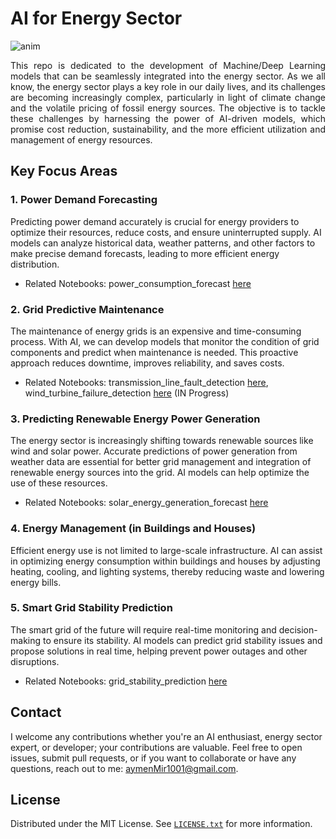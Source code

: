 # AI for Energy Sector

![anim](https://images.ncsl.org/image/upload/c_fill,g_auto,w_1100/f_auto,q_auto/v1676057138/website/NU-solar-wind-turbine-clean-energy-498769592_1x.jpg)

<p align="justify">
This repo is dedicated to the development of Machine/Deep Learning models that can be seamlessly integrated into the energy sector. As we all know, the energy sector plays a key role in our daily lives, and its challenges are becoming increasingly complex, particularly in light of climate change and the volatile pricing of fossil energy sources. The objective is to tackle these challenges by harnessing the power of AI-driven models, which promise cost reduction, sustainability, and the more efficient utilization and management of energy resources.
</p>

## Key Focus Areas

### 1. Power Demand Forecasting

Predicting power demand accurately is crucial for energy providers to optimize their resources, reduce costs, and ensure uninterrupted supply. AI models can analyze historical data, weather patterns, and other factors to make precise demand forecasts, leading to more efficient energy distribution.

- Related Notebooks: power_consumption_forecast [here](https://github.com/kaymen99/AI-for-energy-sector/blob/main/power_consumption_forecast.ipynb)

### 2. Grid Predictive Maintenance

The maintenance of energy grids is an expensive and time-consuming process. With AI, we can develop models that monitor the condition of grid components and predict when maintenance is needed. This proactive approach reduces downtime, improves reliability, and saves costs.

- Related Notebooks: transmission_line_fault_detection [here](https://github.com/kaymen99/AI-for-energy-sector/blob/main/Predictive%20Maintenance/transmission_line_fault_detection.ipynb), wind_turbine_failure_detection [here](https://github.com/kaymen99/AI-for-energy-sector/blob/main/Predictive%20Maintenance/wind_turbine_failure_detection.ipynb) (IN Progress)

### 3. Predicting Renewable Energy Power Generation

The energy sector is increasingly shifting towards renewable sources like wind and solar power. Accurate predictions of power generation from weather data are essential for better grid management and integration of renewable energy sources into the grid. AI models can help optimize the use of these resources.

- Related Notebooks: solar_energy_generation_forecast [here](https://github.com/kaymen99/AI-for-energy-sector/blob/main/solar_energy_generation_forecast.ipynb)

### 4. Energy Management (in Buildings and Houses)

Efficient energy use is not limited to large-scale infrastructure. AI can assist in optimizing energy consumption within buildings and houses by adjusting heating, cooling, and lighting systems, thereby reducing waste and lowering energy bills.

### 5. Smart Grid Stability Prediction

The smart grid of the future will require real-time monitoring and decision-making to ensure its stability. AI models can predict grid stability issues and propose solutions in real time, helping prevent power outages and other disruptions.

- Related Notebooks: grid_stability_prediction [here](https://github.com/kaymen99/AI-for-energy-sector/blob/main/grid_stability_prediction.ipynb)

## Contact

I welcome any contributions whether you're an AI enthusiast, energy sector expert, or developer; your contributions are valuable. Feel free to open issues, submit pull requests, or if you want to collaborate or have any questions, reach out to me: [aymenMir1001@gmail.com](mailto:aymenMir1001@gmail.com).

## License

Distributed under the MIT License. See [`LICENSE.txt`](LICENSE.txt) for more information.
